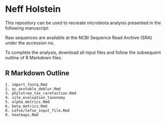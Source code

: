 # Neff Holstein

This repository can be used to recreate microbiota analysis presented in the following manuscript:

Raw sequences are available at the NCBI Sequence Read Archive (SRA) under the accession no.

To complete the analysis, download all input files and follow the subsequent outline of R Markdown files.


## R Markdown Outline
```
1. import_fastq.Rmd
2. qc_asvtable_deblur.Rmd
3. phylotree_tax_rarefaction.Rmd
4. site_evaluation_taxonomy
5. alpha_metrics.Rmd
6. beta_metrics.Rmd
8. Lefse/lefse_input_file.Rmd
9. heatmaps.Rmd 
``` 

